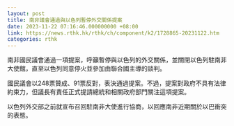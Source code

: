 ```yaml
---
layout: post
title: 南非議會通過與以色列暫停外交關係提案
date: 2023-11-22 07:16:46.000000000 +08:00
link: https://news.rthk.hk/rthk/ch/component/k2/1728865-20231122.htm
categories: rthk
---
```


南非國民議會通過一項提案，呼籲暫停與以色列的外交關係，並關閉以色列駐南非大使館，直至以色列同意停火並參加由聯合國主導的談判。

國民議會以248票贊成、91票反對，表決通過提案。不過，提案對政府不具有法律約束力，但議長有責任正式提請總統和相關政府部門關注這項提案。

以色列外交部之前就宣布召回駐南非大使進行協商，以回應南非近期關於以巴衝突的表態。
